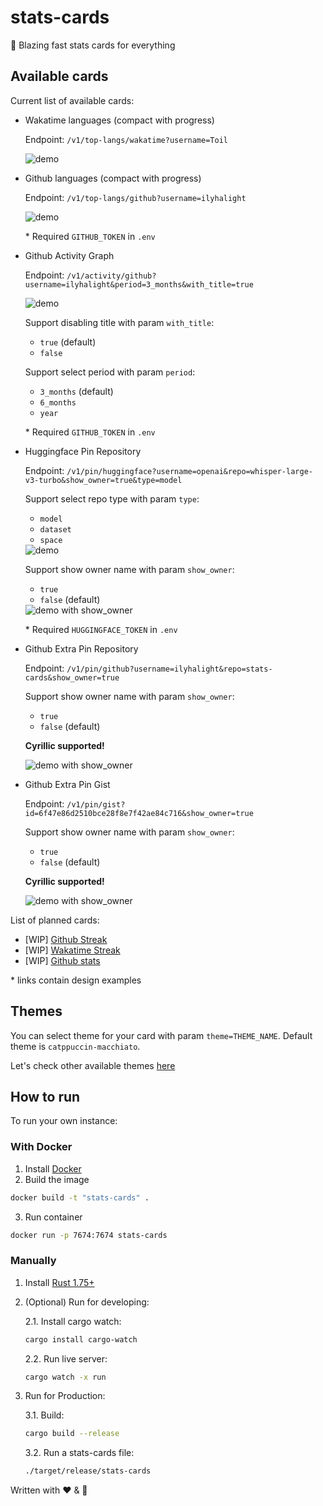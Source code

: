 # stats-cards

🦀 Blazing fast stats cards for everything

## Available cards

Current list of available cards:

- Wakatime languages (compact with progress)

  Endpoint: `/v1/top-langs/wakatime?username=Toil`

   <img src="https://stats-cards.toil.cc/v1/top-langs/wakatime?username=Toil" alt="demo" />

- Github languages (compact with progress)

  Endpoint: `/v1/top-langs/github?username=ilyhalight`

   <img src="https://stats-cards.toil.cc/v1/top-langs/github?username=ilyhalight" alt="demo" />

  \* Required `GITHUB_TOKEN` in `.env`

- Github Activity Graph

  Endpoint: `/v1/activity/github?username=ilyhalight&period=3_months&with_title=true`

   <img src="https://stats-cards.toil.cc/v1/activity/github?username=ilyhalight&period=3_months&with_title=true" alt="demo" />

  Support disabling title with param `with_title`:

  - `true` (default)
  - `false`

  Support select period with param `period`:

  - `3_months` (default)
  - `6_months`
  - `year`

  \* Required `GITHUB_TOKEN` in `.env`

- Huggingface Pin Repository

  Endpoint: `/v1/pin/huggingface?username=openai&repo=whisper-large-v3-turbo&show_owner=true&type=model`

  Support select repo type with param `type`:

  - `model`
  - `dataset`
  - `space`

   <img src="https://stats-cards.toil.cc/v1/pin/huggingface?username=openai&repo=whisper-large-v3-turbo&type=model" alt="demo" />

  Support show owner name with param `show_owner`:

  - `true`
  - `false` (default)

   <img src="https://stats-cards.toil.cc/v1/pin/huggingface?username=openai&repo=whisper-large-v3-turbo&show_owner=true&type=model" alt="demo with show_owner" />

  \* Required `HUGGINGFACE_TOKEN` in `.env`

- Github Extra Pin Repository

  Endpoint: `/v1/pin/github?username=ilyhalight&repo=stats-cards&show_owner=true`

  Support show owner name with param `show_owner`:

  - `true`
  - `false` (default)

  **Cyrillic supported!**

   <img src="https://stats-cards.toil.cc/v1/pin/github?username=ilyhalight&repo=stats-cards&show_owner=true" alt="demo with show_owner" />

- Github Extra Pin Gist

  Endpoint: `/v1/pin/gist?id=6f47e86d2510bce28f8e7f42ae84c716&show_owner=true`

  Support show owner name with param `show_owner`:

  - `true`
  - `false` (default)

  **Cyrillic supported!**

   <img src="https://stats-cards.toil.cc/v1/pin/gist?id=6f47e86d2510bce28f8e7f42ae84c716&show_owner=true" alt="demo with show_owner" />

List of planned cards:

- [WIP] [Github Streak](https://github.com/DenverCoder1/github-readme-streak-stats)
- [WIP] [Wakatime Streak](https://github.com/DenverCoder1/github-readme-streak-stats)
- [WIP] [Github stats](https://github.com/anuraghazra/github-readme-stats)

\* links contain design examples

## Themes

You can select theme for your card with param `theme=THEME_NAME`. Default theme is `catppuccin-macchiato`.

Let's check other available themes [here](THEMES.md)

## How to run

To run your own instance:

### With Docker

1. Install [Docker](https://www.docker.com/)
2. Build the image

```bash
docker build -t "stats-cards" .
```

3. Run container

```bash
docker run -p 7674:7674 stats-cards
```

### Manually

1. Install [Rust 1.75+](https://www.rust-lang.org/learn/get-started)

2. (Optional) Run for developing:

   2.1. Install cargo watch:

   ```bash
   cargo install cargo-watch
   ```

   2.2. Run live server:

   ```bash
   cargo watch -x run
   ```

3. Run for Production:

   3.1. Build:

   ```bash
   cargo build --release
   ```

   3.2. Run a stats-cards file:

   ```bash
   ./target/release/stats-cards
   ```

Written with ❤️ & 🦀
